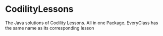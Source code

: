 # CodilityLessons
The Java solutions of Codility Lessons. All in one Package. EveryClass has the same name as its corresponding lesson
